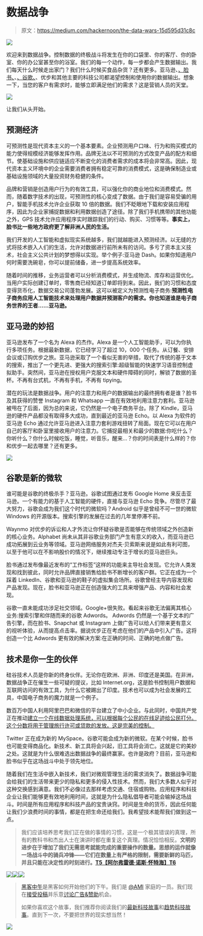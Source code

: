 # 数据战争

> 原文：<https://medium.com/hackernoon/the-data-wars-15d595d31c8c>

![](img/d9db552ba081d4456797d036c8a22577.png)

欢迎来到数据战争。控制数据的终极战斗将发生在你的口袋里、你的客厅、你的卧室、你的办公室甚至你的浴室。我们的每一个动作，每一步都会产生数据输出。我们每天什么时候走出家门？我们什么时候买食品杂货？还有更多。亚马逊、[、脸书、](https://hackernoon.com/tagged/facebook)、[、谷歌、](https://hackernoon.com/tagged/google)、优步和其他主要的科技公司都渴望控制和使用你的数据输出。想象一下，当您的客户有需求时，能够立即满足他们的需求？这是营销人员的天堂。

![](img/8b7ce3fad966366e038cbf62528ab8e2.png)

让我们从头开始。

## 预测经济

可预测性是现代资本主义的一个基本要素。企业预测用户口味、行为和购买模式的能力使得规模经济能够发挥作用。品牌无法以不可预测的方式改变产品的配方和细节。使基础设施和供应链适应不断变化的消费者需求的成本将会非常高。因此，现代资本主义环境中的企业需要消费者拥有稳定可靠的消费模式，这是确保制造业或基础设施领域的大量投资财务稳健的条件。

品牌和营销是创造用户行为的有效工具，可以强化你的商业地位和消费模式。然而，随着数字技术的出现，可预测性的核心变成了数据。由于我们是容易受骗的用户，智能手机技术允许企业获取 10 倍的数据。我们不眨眼地下载和安装应用程序，因此为企业家捕捉数据和利用数据创造了途径。除了我们手机携带的其他功能之外，GPS 技术允许应用程序实时跟踪我们的行动、购买、习惯等等。**事实上，脸书比一些地方政府更了解非洲人民的生活。**

我们开发的人工智能和虚拟现实系统越多，我们就越能进入预测经济。以无缝的方式将技术嵌入人们的生活，允许对数据进行前所未有的访问。多亏了资本主义技术，社会主义公共计划的梦想得以实现。举个例子:亚马逊 Dash。如果你知道用户何时需要洗碗皂，你可以提前储备，进一步提高系统效率。

随着时间的推移，业务运营者可以分析消费模式，并生成物流、库存和运营优化。当用户实际创建订单时，零售商已经知道订单即将到来。因此，我们的习惯和态度变得货币化，数据交易公司蓬勃发展。这可以被定义为预测性电子商务:**预测性电子商务应用人工智能技术来处理用户数据并预测客户的需求。你也知道谁是电子商务世界的王者……亚马逊。**

## 亚马逊的妙招

亚马逊发布了一个名为 Alexa 的杰作。Alexa 是一个人工智能助手，可以为你执行多项任务。根据最新数据，它已经学习了超过 10，000 个任务。从订餐、安排会议或订购优步之旅。亚马逊采取了一个看似无害的举措，取代了传统的基于文本的搜索，推出了一个更先进、更强大的搜索引擎:超级智能的快速学习语音控制虚拟助手。突然间，亚马逊在授权用户克服文本和硬件障碍的同时，解锁了数据的圣杯。不再有台式机，不再有手机，不再有 tipying。

潜在的玩法是数据战争。用户的注意力和用户的数据输出的最终拥有者是谁？脸书及其获得的赞誉 Instagram 和 Whatsapp 一直在有效地利用注意力套利。亚马逊被甩在了后面，因为总的来说，它仍然是一个电子商务平台。除了 Kindle，亚马逊的硬件产品都没有取得多大成功，直到最近的亚马逊 Echo。以 Alexa 为软件的亚马逊 Echo 通过允许亚马逊进入注意力套利游戏扭转了局面。现在它可以在用户自己的客厅和卧室里接收用户的注意力。它捕捉最相关和最少的数据:你吃什么？你听什么？你什么时候吃饭，睡觉，听音乐，醒来…？你的时间表是什么样的？你和优步一起去哪里？还有更多。

![](img/8ddd8cfe3800e59be7897a78e8f1c3d1.png)

## 谷歌是新的微软

谁可能是谷歌的终极杀手？亚马逊。谷歌试图通过发布 Google Home 来反击亚马逊。一个有能力的基于人工智能的硬件，直接与亚马逊 Echo 竞争。尽管尽了最大努力，谷歌会成为我们这个时代的微软吗？Android 似乎是曾经不可一世的微软 Windows 的开源版本。搜索引擎的发展在过去的几年里停滞不前。

Waynmo 对优步的诉讼和人才外流让你怀疑谷歌是否能够在传统领域之外创造新的核心业务。Alphabet 尚未从其非谷歌业务部门产生有意义的收入，而亚马逊已成功拓展到云业务等领域。亚马逊网络服务对杰夫·贝索斯来说是如此有利可图，以至于他可以在不影响股价的情况下，继续推动专注于增长的亚马逊巨头。

脸书通过发布像最近发布的“工作标签”这样的功能来主导社会发现。它允许人类发现和找到彼此，同时允许品牌直接销售给脸书不断增长的客户群。它正在成为一个踩着 LinkedIn、谷歌和亚马逊的鞋子的虚拟集会场所。谷歌曾经主导内容发现和产品发现。现在，脸书和亚马逊正在创造强大的工具来增强产品、内容和社会发现。

谷歌一直未能成功涉足社交领域。Google+很失败。看起来谷歌无法偏离其核心业务:搜索引擎和伴随而来的谷歌 Adwords。 Adwords 仍然是一个基于文本的广告引擎，而在脸书、Snapchat 或 Instagram 上做广告可以给人们带来更有意义的视听体验，从而提高点击率。据说优步正在考虑在他们的产品中引入广告。这将创造一个比 Adwords 更有效的解决方案:在正确的时间、正确的地点做广告。

## 技术是你一生的伙伴

硅谷技术人员是你新的终身伙伴。无论你在欧洲、非洲、印度还是美国。在非洲，数据战争正在催生一些可疑的提议，比如 Internet.org，这是脸书控制用户数据和互联网访问的有效工具，为什么它被踢出了印度。技术也可以成为社会发展的工具，中国电子商务的魔力就是一个例子。

数百万中国人利用阿里巴巴和微信的平台建立了中小企业。与此同时，中国共产党正在推动[建立一个在线数据处理系统，可以根据每个公民的在线足迹给公民打分。这个分数将用于管理旅行许可或贷款的发放。这是完美的控制。](https://www.scientificamerican.com/article/will-democracy-survive-big-data-and-artificial-intelligence/)

Twitter 正在成为新的 MySpace。谷歌可能会成为新的微软。在某个时候，脸书也可能变得商品化。新技术、新工具将会兴起，旧工具将会消亡。这就是它的美妙之处。这就是为什么很难选出数据战争的最终赢家。也许是政府？目前，亚马逊和脸书似乎在这场战斗中处于领先地位。

随着我们在生活中嵌入新技术，我们对微观管理生活的需求消失了。数据战争可能会给我们的生活带来更少的隐私和更多的侵入性技术。然而，我们大多数人似乎对这种交换感到满意。我们不必像过去那样考虑交通、住宿或购物。应用程序和科技企业让我们能够更有效地利用时间，这就是为什么隐私倡导者可能会输掉这场战斗。时间是所有应用程序和科技产品的宝贵诀窍。时间是生命的货币，因此任何能让我们少浪费时间的事情，都是在把生命还给我们。我希望技术能帮我们做到这一点。

> 我们应该培养思考我们正在做的事情的习惯，这是一个极其错误的真理，所有的教科书和杰出人士在演讲时都在重复这个真理。情况恰恰相反。**文明的进步在于增加了我们无需思考就能完成的重要操作的数量。思想的运作就像一场战斗中的骑兵冲锋——它们在数量上有严格的限制，需要新鲜的马匹，并且只能在决定性的时刻进行。[T5【阿尔弗雷德·诺斯·怀特海】T6](https://en.wikipedia.org/wiki/Alfred_North_Whitehead)**

[![](img/50ef4044ecd4e250b5d50f368b775d38.png)](http://bit.ly/HackernoonFB)[![](img/979d9a46439d5aebbdcdca574e21dc81.png)](https://goo.gl/k7XYbx)[![](img/2930ba6bd2c12218fdbbf7e02c8746ff.png)](https://goo.gl/4ofytp)

> [黑客中午](http://bit.ly/Hackernoon)是黑客如何开始他们的下午。我们是 [@AMI](http://bit.ly/atAMIatAMI) 家庭的一员。我们现在[接受投稿](http://bit.ly/hackernoonsubmission)并乐意[讨论广告&赞助](mailto:partners@amipublications.com)机会。
> 
> 如果你喜欢这个故事，我们推荐你阅读我们的[最新科技故事](http://bit.ly/hackernoonlatestt)和[趋势科技故事](https://hackernoon.com/trending)。直到下一次，不要把世界的现实想当然！

![](img/be0ca55ba73a573dce11effb2ee80d56.png)